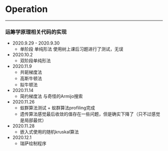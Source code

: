 # Operation
---
### 运筹学原理相关代码的实现
- 2020.9.29 - 2020.9.30
  - 单阶段 单纯形法 使用树上课后习题进行了测试，无误
- 2020.10.2 
  - 双阶段单纯形法
- 2020.11.9
  - 共轭梯度法
  - 高斯牛顿法
  - 拟牛顿法
- 2020.11.14
  - 简约梯度法 与奇怪的Armijo搜索
- 2020.11.26
  - 蚁群算法测试 + 蚁群算法profiling完成
  - 遗传算法感觉最后收敛的值存在一些问题，但是确实下降了（只不过感觉是局部最优）
- 2020.11.28
  - 嵌入式使用的随机kruskal算法
- 2020.12.1
  - 瑞萨绘制程序